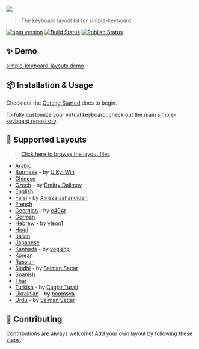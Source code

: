 <a href="https://franciscohodge.com/projects/simple-keyboard/demo-showcase/languages/" title="View Demo" target="_blank"><img src="https://franciscohodge.com/project-pages/simple-keyboard/images/simple-keyboard-layoutsX4.png"></a>

<blockquote>The keyboard layout kit for simple-keyboard.</blockquote>

[![npm version](https://badge.fury.io/js/simple-keyboard-layouts.svg)](https://www.npmjs.com/package/simple-keyboard-layouts)
 <a href="https://github.com/hodgef/simple-keyboard-layouts/actions"><img alt="Build Status" src="https://github.com/hodgef/simple-keyboard-layouts/workflows/Build/badge.svg?color=green" /></a> <a href="https://github.com/hodgef/simple-keyboard-layouts/actions"><img alt="Publish Status" src="https://github.com/hodgef/simple-keyboard-layouts/workflows/Publish/badge.svg?color=green" /></a>


## ✨ Demo

[simple-keyboard-layouts demo](https://franciscohodge.com/projects/simple-keyboard/demo-showcase/languages/)

## 📦 Installation & Usage

Check out the [Getting Started](https://franciscohodge.com/projects/simple-keyboard/modules/simple-keyboard-layouts/) docs to begin.

To fully customize your virtual keyboard, check out the main [simple-keyboard repository](https://github.com/hodgef/simple-keyboard).

## 📃 Supported Layouts

> [Click here to browse the layout files](https://github.com/hodgef/simple-keyboard-layouts/tree/master/src/lib/layouts)

* [Arabic](https://franciscohodge.com/projects/simple-keyboard/demo-showcase/languages/arabic/)
* [Burmese](https://franciscohodge.com/projects/simple-keyboard/demo-showcase/languages/burmese/) - by [U Kyi Win](https://github.com/ukyiwin)
* [Chinese](https://franciscohodge.com/projects/simple-keyboard/demo-showcase/languages/chinese/)
* [Czech](https://franciscohodge.com/projects/simple-keyboard/demo-showcase/languages/czech/) - by [Dmitry Dalimov](https://github.com/slavabogov)
* [English](https://franciscohodge.com/projects/simple-keyboard/demo-showcase/languages/)
* [Farsi](https://franciscohodge.com/projects/simple-keyboard/demo-showcase/languages/farsi/) - by [Alireza Jahandideh](https://github.com/Youhan)
* [French](https://franciscohodge.com/projects/simple-keyboard/demo-showcase/languages/french/)
* [Georgian](https://franciscohodge.com/projects/simple-keyboard/demo-showcase/languages/georgian/) - by [e404r](https://github.com/e404r)
* [German](https://franciscohodge.com/projects/simple-keyboard/demo-showcase/languages/german/)
* [Hebrew](https://franciscohodge.com/projects/simple-keyboard/demo-showcase/languages/hebrew/) - by [vleon1](https://github.com/vleon1)
* [Hindi](https://franciscohodge.com/projects/simple-keyboard/demo-showcase/languages/hindi/)
* [Italian](https://franciscohodge.com/projects/simple-keyboard/demo-showcase/languages/italian/)
* [Japanese](https://franciscohodge.com/projects/simple-keyboard/demo-showcase/languages/japanese/)
* [Kannada](https://franciscohodge.com/projects/simple-keyboard/demo-showcase/languages/kannada/) - by [yogishp](https://github.com/yogishp)
* [Korean](https://franciscohodge.com/projects/simple-keyboard/demo-showcase/languages/korean/)
* [Russian](https://franciscohodge.com/projects/simple-keyboard/demo-showcase/languages/russian/)
* [Sindhi](https://franciscohodge.com/projects/simple-keyboard/demo-showcase/languages/sindhi/) - by [Salman Sattar](https://github.com/salman65)
* [Spanish](https://franciscohodge.com/projects/simple-keyboard/demo-showcase/languages/spanish/)
* [Thai](https://franciscohodge.com/projects/simple-keyboard/demo-showcase/languages/thai/)
* [Turkish](https://franciscohodge.com/projects/simple-keyboard/demo-showcase/languages/turkish/) - by [Caglar Turali](https://github.com/caglarturali)
* [Ukrainian](https://franciscohodge.com/projects/simple-keyboard/demo-showcase/languages/ukrainian/) - by [boomsya](https://github.com/boomsya)
* [Urdu](https://franciscohodge.com/projects/simple-keyboard/demo-showcase/languages/urdu/) - by [Salman Sattar](https://github.com/salman65)

## 🌟 Contributing

Contributions are always welcome! Add your own layout by [following these steps](https://github.com/hodgef/simple-keyboard-layouts/wiki/Adding-a-Layout).
